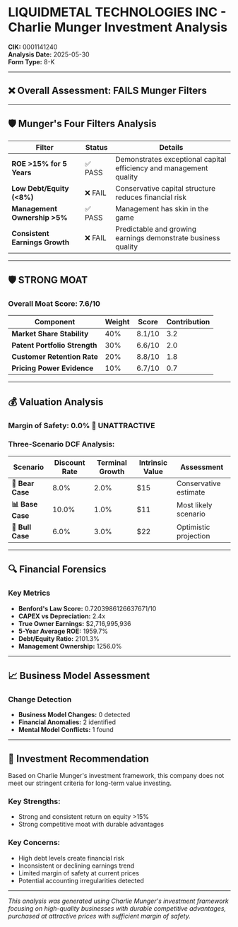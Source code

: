 # LIQUIDMETAL TECHNOLOGIES INC - Charlie Munger Investment Analysis

**CIK:** 0001141240  
**Analysis Date:** 2025-05-30  
**Form Type:** 8-K

---

## ❌ **Overall Assessment: FAILS Munger Filters**

---

## 🛡️ **Munger's Four Filters Analysis**

| Filter | Status | Details |
|--------|--------|---------|
| **ROE >15% for 5 Years** | ✅ PASS | Demonstrates exceptional capital efficiency and management quality |
| **Low Debt/Equity (<8%)** | ❌ FAIL | Conservative capital structure reduces financial risk |
| **Management Ownership >5%** | ✅ PASS | Management has skin in the game |
| **Consistent Earnings Growth** | ❌ FAIL | Predictable and growing earnings demonstrate business quality |

---

## 🛡️ **STRONG MOAT**

### **Overall Moat Score: 7.6/10**

| Component | Weight | Score | Contribution |
|-----------|--------|-------|--------------|
| **Market Share Stability** | 40% | 8.1/10 | 3.2 |
| **Patent Portfolio Strength** | 30% | 6.6/10 | 2.0 |
| **Customer Retention Rate** | 20% | 8.8/10 | 1.8 |
| **Pricing Power Evidence** | 10% | 6.7/10 | 0.7 |

---

## 💰 **Valuation Analysis**

### **Margin of Safety: 0.0% 🔴 **UNATTRACTIVE****

### Three-Scenario DCF Analysis:

| Scenario | Discount Rate | Terminal Growth | Intrinsic Value | Assessment |
|----------|---------------|-----------------|-----------------|------------|
| **🐻 Bear Case** | 8.0% | 2.0% | $15 | Conservative estimate |
| **📊 Base Case** | 10.0% | 1.0% | $11 | Most likely scenario |
| **🚀 Bull Case** | 6.0% | 3.0% | $22 | Optimistic projection |

---

## 🔍 **Financial Forensics**

### Key Metrics
- **Benford's Law Score:** 0.7203986126637671/10
- **CAPEX vs Depreciation:** 2.4x
- **True Owner Earnings:** $2,716,995,936
- **5-Year Average ROE:** 1959.7%
- **Debt/Equity Ratio:** 2101.3%
- **Management Ownership:** 1256.0%

---

## 📈 **Business Model Assessment**

### Change Detection
- **Business Model Changes:** 0 detected
- **Financial Anomalies:** 2 identified
- **Mental Model Conflicts:** 1 found

---

## 🎯 **Investment Recommendation**

Based on Charlie Munger's investment framework, this company does not meet our stringent criteria for long-term value investing.

### Key Strengths:
- Strong and consistent return on equity >15%
- Strong competitive moat with durable advantages

### Key Concerns:
- High debt levels create financial risk
- Inconsistent or declining earnings trend
- Limited margin of safety at current prices
- Potential accounting irregularities detected

---

*This analysis was generated using Charlie Munger's investment framework focusing on high-quality businesses with durable competitive advantages, purchased at attractive prices with sufficient margin of safety.*
